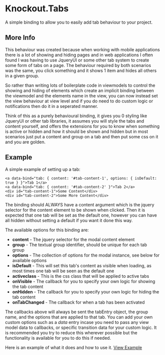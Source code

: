 # Knockout.Tabs

A simple binding to allow you to easily add tab behaviour to your project.

## More Info
This behaviour was created because when working with mobile applications there is a lot of showing and hiding pages
and in web applications I often found I was having to use JqueryUI or some other tab system to create some form of
tabs on a page. The behaviour required by both scenarios was the same, you click something and it shows 1 item and
hides all others in a given group. 

So rather than writing lots of boilerplate code in viewmodels to control the showing and hiding of elements which
create an implicit binding between the viewmodel and the elements name in the view, you can now instead set the 
view behaviour at view level and if you do need to do custom logic or notifications then do it in a seperated manner.

Think of this as a purely behavioural binding, it gives you 0 styling like JqueryUI or other tab libraries, it assumes 
you will style the tabs and content yourself, and offers the extensions for you to know when something is active or hidden 
and how it should be shown and hidden but in most scenarios just put a content and group on a tab and then put some css
on it and you are golden.

## Example

A simple example of setting up a tab:
```
<a data-bind="tab: { content: '#tab-content-1', options: { isDefault: true } }">Tab 1</a>
<a data-bind="tab: { content: '#tab-content-2' }">Tab 2</a>
<div id="tab-content-1">Some Content</div>
<div id="tab-content-2">Some More Content</div>
```

The binding should ALWAYS have a content argument which is the jquery selector for the content element to be shown when clicked.
Then it is expected that one tab will be set as the default one, however you can have all hidden without setting a default if
you want it done this way.

The available options for this binding are:

* **content** - The jquery selector for the modal content element
* **group** - The textual group identifier, should be unique for each tab group
* **options** - The collection of options for the modal instance, see below for available options
 * **isDefault** - This will set this tab's content as visible when loading, as most times one tab will be seen as the default one
 * **activeclass** - This is the css class that will be applied to active tabs
 * **onVisible** - The callback for you to specify your own logic for showing the tab content
 * **onHidden** - The callback for you to specify your own logic for hiding the tab content
 * **onTabChanged** - The callback for when a tab has been activated
 
The callbacks above will always be sent the tabEntry object, the group name, and the options that are applied to that tab.
You can add your own custom options such as a *data* entry incase you need to pass any view model data to callbacks, or specific 
transition data for your custom logic. It is recommended you try to reduce this wherever possible but the functionality is
available for you to do this if needed.
 
Here is an example of what it does and how to use it.
[View Example](https://rawgithub.com/grofit/knockout.tab/master/example.html)